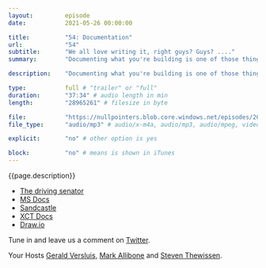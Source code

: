 ```yaml
---
layout:         episode
date: 			2021-05-26 00:00:00

title: 			"54: Documentation"
url:        	"54"
subtitle: 		"We all love writing it, right guys? Guys? ...."
summary: 		"Documenting what you're building is one of those things that isn't every developers favorite activity. However, doing so helps everyone from yourself to the people who might take over your project in the future. Today we talk about why that is and what you can do to help people."

description: 	"Documenting what you're building is one of those things that isn't every developers favorite activity. However, doing so helps everyone from yourself to the people who might take over your project in the future. Today we talk about why that is and what you can do to help people."

type:			full # "trailer" or "full"
duration: 		"37:34" # audio length in min
length: 		"28965261" # filesize in byte

file: 			"https://nullpointers.blob.core.windows.net/episodes/20210526_Documentation.mp3"
file_type: 		"audio/mp3" # audio/x-m4a, audio/mp3, audio/mpeg, video/quicktime, video/mp4, video/x-m4v, application/pdf, and document/x-epub

explicit: 		"no" # other option is yes

block: 			"no" # means is shown in iTunes
---
```


{{page.description}}

* [The driving senator](https://www.theguardian.com/us-news/2021/may/07/footage-reveals-ohio-state-senator-driving-during-zoom-call)
* [MS Docs](https://docs.microsoft.com/)
* [Sandcastle](https://en.wikipedia.org/wiki/Sandcastle_(software)) 
* [XCT Docs](https://docs.microsoft.com/en-us/xamarin/community-toolkit)
* [Draw.io](https://draw.io/)

Tune in and leave us a comment on [Twitter](https://twitter.com/nullpointersio).

Your Hosts [Gerald Versluis](https://twitter.com/jfversluis), [Mark Allibone](https://twitter.com/mallibone) and [Steven Thewissen](https://twitter.com/devnl).